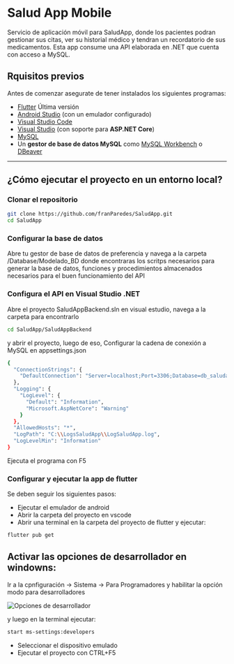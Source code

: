 # Salud App Mobile

Servicio de aplicación móvil para SaludApp, donde los pacientes podran gestionar sus citas, ver su historial médico y tendran un recordatorio de sus medicamentos.
Esta app consume una API elaborada en .NET que cuenta con acceso a MySQL.

## Rquisitos previos

Antes de comenzar asegurate de tener instalados los siguientes programas:
- [Flutter](https://docs.flutter.dev/get-started/install)  Última versión
- [Android Studio](https://developer.android.com/studio) (con un emulador configurado)  
- [Visual Studio Code](https://code.visualstudio.com/)  
- [Visual Studio](https://visualstudio.microsoft.com/) (con soporte para **ASP.NET Core**)  
- [MySQL](https://dev.mysql.com/downloads/)  
- Un **gestor de base de datos MySQL** como [MySQL Workbench](https://dev.mysql.com/downloads/workbench/) o [DBeaver](https://dbeaver.io/)

---

## ¿Cómo ejecutar el proyecto en un entorno local?

### Clonar el repositorio
```bash
git clone https://github.com/franParedes/SaludApp.git
cd SaludApp 
```

### Configurar la base de datos

Abre tu gestor de base de datos de preferencia y navega a la carpeta /Database/Modelado_BD donde encontraras los scritps necesarios para generar la base de datos, funciones y procedimientos almacenados necesarios para el buen funcionamiento del API

### Configura el API en Visual Studio .NET

Abre el proyecto SaludAppBackend.sln en visual estudio, navega a la carpeta para encontrarlo

```bash
cd SaludApp/SaludAppBackend
```

y abrir el proyecto, luego de eso, Configurar la cadena de conexión a MySQL en appsettings.json


```bash
{
  "ConnectionStrings": {
    "DefaultConnection": "Server=localhost;Port=3306;Database=db_saludapp;Uid=root;Pwd=[Aqui va tu contraseña]"
  },
  "Logging": {
    "LogLevel": {
      "Default": "Information",
      "Microsoft.AspNetCore": "Warning"
    }
  },
  "AllowedHosts": "*",
  "LogPath": "C:\\LogsSaludApp\\LogSaludApp.log",
  "LogLevelMin": "Information"
}

```

Ejecuta el programa con F5

### Configurar y ejecutar la app de flutter

Se deben seguir los siguientes pasos:

- Ejecutar el emulador de android 
- Abrir la carpeta del proyecto en vscode
- Abrir una terminal en la carpeta del proyecto de flutter y ejecutar:

```bash
flutter pub get

```
Activar las opciones de desarrollador en windowns:
-
Ir a la cpnfiguración -> Sistema -> Para Programadores y habilitar la opción modo para desarrolladores

<image src="/images/desarrollador.jpeg" alt="Opciones de desarrollador">

y luego en la terminal ejecutar:

```bash
start ms-settings:developers

```


- Seleccionar el dispositivo emulado
- Ejecutar el proyecto con CTRL+F5





